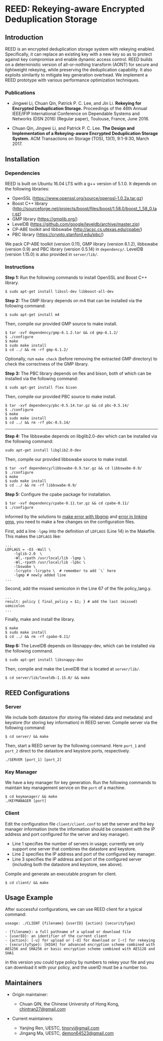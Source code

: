 # REED: Rekeying-aware Encrypted Deduplication Storage 

## Introduction

REED is an encrypted deduplication storage system with rekeying enabled.
Specifically, it can replace an existing key with a new key so as to protect
against key compromise and enable dynamic access control. REED builds on a
deterministic version of all-or-nothing transform (AONT) for secure and
lightweight rekeying, while preserving the deduplication capability. It also
exploits similarity to mitigate key generation overhead. We implement a REED
prototype with various performance optimization techniques. 

### Publications

- Jingwei Li, Chuan Qin, Patrick P. C. Lee, and Jin Li. 
**Rekeying for Encrypted Deduplication Storage.**
Proceedings of the 46th Annual IEEE/IFIP International Conference on Dependable Systems and Networks (DSN 2016) (Regular paper), Toulouse, France, June 2016.

- Chuan Qin, Jingwei Li, and Patrick P. C. Lee.
**The Design and Implementation of a Rekeying-aware Encrypted Deduplication Storage System.**
ACM Transactions on Storage (TOS), 13(1), 9:1-9:30, March 2017.


## Installation

### Dependencies

REED is built on Ubuntu 16.04 LTS with a g++ version of 5.1.0. It depends on the following libraries:

- OpenSSL (https://www.openssl.org/source/openssl-1.0.2a.tar.gz)
- Boost C++ library (http://sourceforge.net/projects/boost/files/boost/1.58.0/boost_1_58_0.tar.gz)
- GMP library (https://gmplib.org/)
- LevelDB (https://github.com/google/leveldb/archive/master.zip)
- CP-ABE toolkit and libbswabe (http://acsc.cs.utexas.edu/cpabe/) 
- PBC library (https://crypto.stanford.edu/pbc/)

We pack CP-ABE toolkit (version 0.11), GMP library (version 6.1.2), libbswabe (version 0.9) and PBC library (version 0.5.14) in `dependency/`. LevelDB (version 1.15.0) is also provided in `server/lib/`.

### Instructions

**Step 1:** Run the following commands to install OpenSSL and Boost C++ library.  
```
$ sudo apt-get install libssl-dev libboost-all-dev
```

**Step 2:** The GMP library depends on m4 that can be installed via the following command: 
```
$ sudo apt-get install m4
```

Then, compile our provided GMP source to make install. 
```
$ tar -xvf dependency/gmp-6.1.2.tar && cd gmp-6.1.2/ 
$ ./configure
$ make
$ sudo make install
$ cd ../ && rm -rf gmp-6.1.2/
```

Optionally, run `make check` (before removing the extracted GMP directory) to check the correctness of the GMP library.

**Step 3:** The PBC library depends on flex and bison, both of which can be installed via the following command:   
```
$ sudo apt-get install flex bison
```

Then, compile our provided PBC source to make install.
```
$ tar -xvf dependency/pbc-0.5.14.tar.gz && cd pbc-0.5.14/ 
$ ./configure
$ make
$ sudo make install
$ cd ../ && rm -rf pbc-0.5.14/
```

---

**Step 4:** The libbswabe depends on libglib2.0-dev which can be installed via the following command:
```
sudo apt-get install libglib2.0-dev
```

Then, compile our provided libbswabe source to make install.
```
$ tar -xvf dependency/libbswabe-0.9.tar.gz && cd libbswabe-0.9/ 
$ ./configure
$ make
$ sudo make install
$ cd ../ && rm -rf libbswabe-0.9/
```

**Step 5:** Configure the cpabe package for installation. 
```
$ tar -xvf dependency/cpabe-0.11.tar.gz && cd cpabe-0.11/ 
$ ./configure
```

Informed by the solutions to [make error with libgmp](https://stackoverflow.com/questions/10354053/ciphertext-policy-attribute-based-encryption-toolkit-make-error-with-libgmp) and [error in linking gmp](https://stackoverflow.com/questions/17373306/error-in-linking-gmp-while-compiling-cpabe-package-from-its-source-code), you need to make a few changes on the configuration files. 

First, add a line `-lgmp` into the definition of `LDFLAGS` (Line 14) in the Makefile. This makes the `LDFLAGS` like:    
```
...
LDFLAGS = -O3 -Wall \
    -lglib-2.0  \
    -Wl,-rpath /usr/local/lib -lgmp \
    -Wl,-rpath /usr/local/lib -lpbc \
    -lbswabe \
    -lcrypto -lcrypto \  # remember to add `\` here
    -lgmp # newly added line
...
```

Second, add the missed semicolon in the Line 67 of the file policy_lang.y.
```
...
result: policy { final_policy = $1; } # add the last (missed) semicolon
...
```

Finally, make and install the library.
```
$ make
$ sudo make install
$ cd ../ && rm -rf cpabe-0.11/
```

**Step 6:** The LevelDB depends on libsnappy-dev, which can be installed via the following command.
```
$ sudo apt-get install libsnappy-dev
```

Then, compile and make the LevelDB that is located at `server/lib/`. 
```
$ cd server/lib/leveldb-1.15.0/ && make
```

## REED Configurations

### Server

We include both datastore (for storing file related data and metadata) and keystore (for storing key information) in REED server. Compile server via the following command: 
```
$ cd server/ && make
```

Then, start a REED server by the following command. Here `port_1` and `port_2` direct to the datastore and keystore ports, respectively.  
```
./SERVER [port_1] [port_2]
```

### Key Manager

We have a key manager for key generation. Run the following commands to maintain key management service on the `port` of a machine.  

```
$ cd keymanager/ && make
./KEYMANAGER [port]
```

### Client

Edit the configuration file `client/client.conf` to set the server and the key manager information (note the information should be consistent with the IP address and port configured for the server and key manager).

- Line 1 specifies the number of servers in usage; currently we only support one server that combines the datastore and keystore. 
- Line 2 specifies the IP address and port of the configured key manager.
- Line 3 specifies the IP address and port of the configured server (including both the datastore and keystore, see above).

Compile and generate an executable program for client.

```
$ cd client/ && make
```

## Usage Example

After successful configurations, we can use REED client for a typical command:

```
useage: ./CLIENT {filename} {userID} {action} {securityType}

- {filename}: a full pathname of a upload or download file 
- {userID}: an identifier of the current client
- {action}: [-u] for upload or [-d] for download or [-r] for rekeying
- {securityType}: [HIGH] for advanced encryption scheme combined with AES256 and SHA256 or basic encryption scheme combined with AES128 and SHA1
```

in this version you could type policy by numbers to rekey your file and you can download it with your policy, and the userID must be a number too.

## Maintainers

 * Origin maintainer:

	- Chuan QIN, the Chinese University of Hong Kong, chintran27@gmail.com

* Current maintainers:

    - Yanjing Ren, UESTC, tinoryj@gmail.com
    - Jingang Ma, UESTC, demon64523@gmail.com

